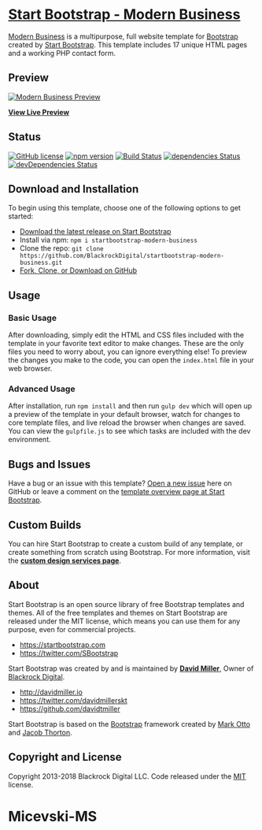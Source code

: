 # [Start Bootstrap - Modern Business](https://startbootstrap.com/template-overviews/modern-business/)

[Modern Business](http://startbootstrap.com/template-overviews/modern-business/) is a multipurpose, full website template for [Bootstrap](http://getbootstrap.com/) created by [Start Bootstrap](http://startbootstrap.com/). This template includes 17 unique HTML pages and a working PHP contact form.

## Preview

[![Modern Business Preview](https://startbootstrap.com/assets/img/templates/modern-business.jpg)](https://blackrockdigital.github.io/startbootstrap-modern-business/)

**[View Live Preview](https://blackrockdigital.github.io/startbootstrap-modern-business/)**

## Status

[![GitHub license](https://img.shields.io/badge/license-MIT-blue.svg)](https://raw.githubusercontent.com/BlackrockDigital/startbootstrap-modern-business/master/LICENSE)
[![npm version](https://img.shields.io/npm/v/startbootstrap-modern-business.svg)](https://www.npmjs.com/package/startbootstrap-modern-business)
[![Build Status](https://travis-ci.org/BlackrockDigital/startbootstrap-modern-business.svg?branch=master)](https://travis-ci.org/BlackrockDigital/startbootstrap-modern-business)
[![dependencies Status](https://david-dm.org/BlackrockDigital/startbootstrap-modern-business/status.svg)](https://david-dm.org/BlackrockDigital/startbootstrap-modern-business)
[![devDependencies Status](https://david-dm.org/BlackrockDigital/startbootstrap-modern-business/dev-status.svg)](https://david-dm.org/BlackrockDigital/startbootstrap-modern-business?type=dev)

## Download and Installation

To begin using this template, choose one of the following options to get started:
* [Download the latest release on Start Bootstrap](https://startbootstrap.com/template-overviews/modern-business/)
* Install via npm: `npm i startbootstrap-modern-business`
* Clone the repo: `git clone https://github.com/BlackrockDigital/startbootstrap-modern-business.git`
* [Fork, Clone, or Download on GitHub](https://github.com/BlackrockDigital/startbootstrap-modern-business)

## Usage

### Basic Usage

After downloading, simply edit the HTML and CSS files included with the template in your favorite text editor to make changes. These are the only files you need to worry about, you can ignore everything else! To preview the changes you make to the code, you can open the `index.html` file in your web browser.

### Advanced Usage

After installation, run `npm install` and then run `gulp dev` which will open up a preview of the template in your default browser, watch for changes to core template files, and live reload the browser when changes are saved. You can view the `gulpfile.js` to see which tasks are included with the dev environment.

## Bugs and Issues

Have a bug or an issue with this template? [Open a new issue](https://github.com/BlackrockDigital/startbootstrap-modern-business/issues) here on GitHub or leave a comment on the [template overview page at Start Bootstrap](http://startbootstrap.com/template-overviews/modern-business/).

## Custom Builds

You can hire Start Bootstrap to create a custom build of any template, or create something from scratch using Bootstrap. For more information, visit the **[custom design services page](https://startbootstrap.com/bootstrap-design-services/)**.

## About

Start Bootstrap is an open source library of free Bootstrap templates and themes. All of the free templates and themes on Start Bootstrap are released under the MIT license, which means you can use them for any purpose, even for commercial projects.

* https://startbootstrap.com
* https://twitter.com/SBootstrap

Start Bootstrap was created by and is maintained by **[David Miller](http://davidmiller.io/)**, Owner of [Blackrock Digital](http://blackrockdigital.io/).

* http://davidmiller.io
* https://twitter.com/davidmillerskt
* https://github.com/davidtmiller

Start Bootstrap is based on the [Bootstrap](http://getbootstrap.com/) framework created by [Mark Otto](https://twitter.com/mdo) and [Jacob Thorton](https://twitter.com/fat).

## Copyright and License

Copyright 2013-2018 Blackrock Digital LLC. Code released under the [MIT](https://github.com/BlackrockDigital/startbootstrap-modern-business/blob/gh-pages/LICENSE) license.
# Micevski-MS
